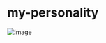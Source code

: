 # my-personality
![image](https://github.com/stefanelll123/my-personality/assets/26011562/fc75fb7a-d294-4bcf-affe-9dbcc912bfef)
